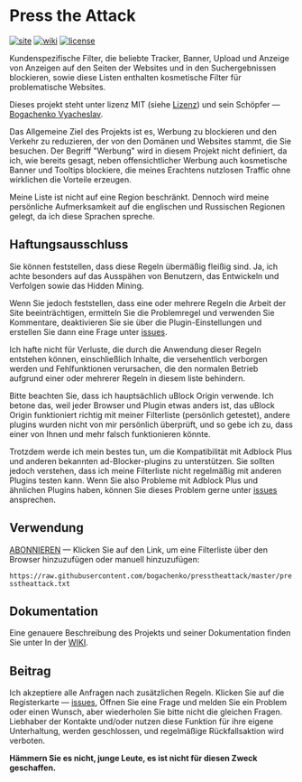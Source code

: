 <!--
This file is part of the Press the Attack project,
Copyright (c) 2018 Bogachenko Vyacheslav

Press the Attack is a free project: you can distribute it and/or modify
it in accordance with the MIT license published by the Massachusetts Institute of Technology.

The Press the Attack project is distributed in the hope that it will be useful,
and is provided "AS IS", WITHOUT ANY WARRANTY, EXPRESSLY EXPRESSED OR IMPLIED.
WE ARE NOT RESPONSIBLE FOR ANY DAMAGES DUE TO THE USE OF THIS PROJECT OR ITS PARTS.
For more information, see the MIT license.

Author: Bogachenko Vyacheslav <https://github.com/bogachenko>
Email: bogachenkove@gmail.com
Github: https://github.com/bogachenko/presstheattack/
Last modified: 25 November 2018
License: MIT <https://github.com/bogachenko/presstheattack/blob/master/LICENSE.md>
Problem reports: https://github.com/bogachenko/presstheattack/issues
Title: README.de_DE.md
URL: https://raw.githubusercontent.com/bogachenko/presstheattack/master/README.de_DE.md
Wiki: https://github.com/bogachenko/presstheattack/wiki

Download the entire Press the Attack project at https://github.com/bogachenko/presstheattack/archive/master.zip -->

# Press the Attack
[![site](https://img.shields.io/badge/site-up-%233fb912.svg)](https://bogachenko.github.io/presstheattack/)
[![wiki](https://img.shields.io/badge/wiki-up-%233fb912.svg)](https://github.com/bogachenko/presstheattack/wiki)
[![license](https://img.shields.io/badge/license-MIT-%233fb912.svg)](https://raw.githubusercontent.com/bogachenko/presstheattack/master/LICENSE.md)

Kundenspezifische Filter, die beliebte Tracker, Banner, Upload und Anzeige von Anzeigen auf den Seiten der Websites und in den Suchergebnissen blockieren, sowie diese Listen enthalten kosmetische Filter für problematische Websites.

Dieses projekt steht unter lizenz MIT (siehe [Lizenz](https://raw.githubusercontent.com/bogachenko/presstheattack/master/LICENSE.md)) und sein Schöpfer — [Bogachenko Vyacheslav](https://github.com/bogachenko).

Das Allgemeine Ziel des Projekts ist es, Werbung zu blockieren und den Verkehr zu reduzieren, der von den Domänen und Websites stammt, die Sie besuchen.
Der Begriff "Werbung" wird in diesem Projekt nicht definiert, da ich, wie bereits gesagt, neben offensichtlicher Werbung auch kosmetische Banner und Tooltips blockiere, die meines Erachtens nutzlosen Traffic ohne wirklichen die Vorteile erzeugen.

Meine Liste ist nicht auf eine Region beschränkt. Dennoch wird meine persönliche Aufmerksamkeit auf die englischen und Russischen Regionen gelegt, da ich diese Sprachen spreche.

## Haftungsausschluss
Sie können feststellen, dass diese Regeln übermäßig fleißig sind. Ja, ich achte besonders auf das Ausspähen von Benutzern, das Entwickeln und Verfolgen sowie das Hidden Mining.

Wenn Sie jedoch feststellen, dass eine oder mehrere Regeln die Arbeit der Site beeinträchtigen, ermitteln Sie die Problemregel und verwenden Sie Kommentare, deaktivieren Sie sie über die Plugin-Einstellungen und erstellen Sie dann eine Frage unter [issues](https://github.com/bogachenko/presstheattack/issues).

Ich hafte nicht für Verluste, die durch die Anwendung dieser Regeln entstehen können, einschließlich Inhalte, die versehentlich verborgen werden und Fehlfunktionen verursachen, die den normalen Betrieb aufgrund einer oder mehrerer Regeln in diesem liste behindern.

Bitte beachten Sie, dass ich hauptsächlich uBlock Origin verwende. Ich betone das, weil jeder Browser und Plugin etwas anders ist, das uBlock Origin funktioniert richtig mit meiner Filterliste (persönlich getestet), andere plugins wurden nicht von mir persönlich überprüft, und so gebe ich zu, dass einer von Ihnen und mehr falsch funktionieren könnte.

Trotzdem werde ich mein bestes tun, um die Kompatibilität mit Adblock Plus und anderen bekannten ad-Blocker-plugins zu unterstützen. Sie sollten jedoch verstehen, dass ich meine Filterliste nicht regelmäßig mit anderen Plugins testen kann. Wenn Sie also Probleme mit Adblock Plus und ähnlichen Plugins haben, können Sie dieses Problem gerne unter [issues](https://github.com/bogachenko/presstheattack/issues) ansprechen.

## Verwendung

[ABONNIEREN](https://subscribe.adblockplus.org/?location=https%3A%2F%2Fraw.githubusercontent.com%2Fbogachenko%2Fpresstheattack%2Fmaster%2Fpresstheattack.txt&title=Press%20the%20Attack) — Klicken Sie auf den Link, um eine Filterliste über den Browser hinzuzufügen oder manuell hinzuzufügen:

`https://raw.githubusercontent.com/bogachenko/presstheattack/master/presstheattack.txt`

## Dokumentation

Eine genauere Beschreibung des Projekts und seiner Dokumentation finden Sie unter In der [WIKI](https://github.com/bogachenko/presstheattack/wiki).

## Beitrag

Ich akzeptiere alle Anfragen nach zusätzlichen Regeln. Klicken Sie auf die Registerkarte — [issues](https://github.com/bogachenko/presstheattack/issues), Öffnen Sie eine Frage und melden Sie ein Problem oder einen Wunsch, aber wiederholen Sie bitte nicht die gleichen Fragen.
Liebhaber der Kontakte und/oder nutzen diese Funktion für ihre eigene Unterhaltung, werden geschlossen, und regelmäßige Rückfallsaktion wird verboten.

**Hämmern Sie es nicht, junge Leute, es ist nicht für diesen Zweck geschaffen.**

